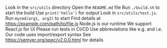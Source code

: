 <!-- markdownlint-disable MD041 MD013 MD032 -->
Look in the `src/utils` directory <!-- ✅ -->
Open the `README.md` file <!-- ✅ -->
Run `./build.sh` to start the build <!-- ✅ -->
Use `print('hello')` for output <!-- ✅ -->
Look in `src/utils/test.js`. <!-- ✅ -->
Run `mycmd(arg1, arg2)` to start <!-- ✅ -->
Find details at https://example.com/path/to/file.js <!-- ✅ -->
Node.js is our runtime <!-- ✅ -->
We support React.js for UI <!-- ✅ -->
Please run tests in CI/CD <!-- ✅ -->
Use abbreviations like e.g. and i.e. <!-- ✅ -->
Our code uses import/export syntax <!-- ✅ -->
See https://semver.org/spec/v2.0.0.html for details <!-- ✅ -->
